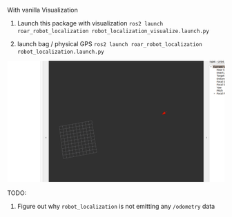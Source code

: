 
With vanilla Visualization
1. Launch this package with visualization
   `ros2 launch roar_robot_localization robot_localization_visualize.launch.py`

2. launch bag / physical GPS
`ros2 launch roar_robot_localization robot_localization.launch.py`



![ A test image](docs/result.png)


TODO: 
1. Figure out why `robot_localization` is not emitting any `/odometry` data


